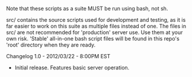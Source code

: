 Note that these scripts as a suite MUST be run using bash, not sh.

src/ contains the source scripts used for development and testing, as it is far easier to work on this suite as multiple files instead of one.
The files in src/ are not recommended for 'production' server use. Use them at your own risk.
'Stable' all-in-one bash script files will be found in this repo's 'root' directory when they are ready.

Changelog
1.0 - 2012/03/22 - 8:00PM EST

* Initial release. Features basic server operation.